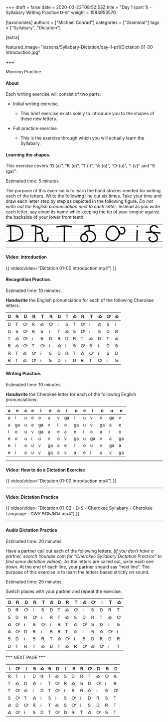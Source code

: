 +++
draft = false
date = 2020-03-23T08:52:53Z
title = "Day 1 (part 1) - Syllabary Writing Practice Ꭰ-Ꭶ"
weight = 1584953570

[taxonomies]
authors = ["Michael Conrad"]
categories = ["Grammar"]
tags = ["Syllabary", "Dictation"]

[extra]

featured_image="lessons/Syllabary-Dictation/day-1-pt1/Dictation 01-00 Introduction.jpg"

+++

Morning Practice

#### About

Each writing exercise will consist of two parts:

-   Initial writing exercise.

    -   This brief exercise exists solely to introduce you to the shapes
        of these new letters.

-   Full practice exercise.

    -   This is the exercise through which you will actually learn the
        Syllabary.

<!-- more -->

#### Learning the shapes.

This exercise covers “Ꭰ (a)”, “Ꭱ (e)”, “Ꭲ (i)”, “Ꭳ (o)”, “Ꭴ (u)”, “Ꭵ
(v)” and “Ꭶ (ga)”.

Estimated time: 5 minutes.

The purpose of this exercise is to learn the hand strokes needed for
writing each of the letters. Write the following line out six times.
Take your time and draw each letter step by step as depicted in the
following figure. *Do not write out the English pronunciation next to
each letter*. Instead as you write each letter, say aloud its name while
keeping the tip of your tongue against the backside of your lower front
teeth.

![image](handone%20-%20sample%2001.jpg)

---

#### Video: Introduction

{{ video(video="Dictation 01-00 Introduction.mp4") }}

#### Recognition Practice.

Estimated time: 10 minutes.

__Handwrite__ the English pronunciation for each of the following Cherokee
letters:

| Ꭰ | Ꭱ | Ꭰ | Ꭱ | Ꭲ | Ꭱ | Ꭰ | Ꭲ | Ꭳ | Ꭱ | Ꭲ | Ꭳ | Ꭴ | Ꭳ | 
|---|---|---|---|---|---|---|---|---|---|---|---|---|---| 
| Ꭰ | Ꭲ | Ꭴ | Ꭱ | Ꭳ | Ꭴ | Ꭵ | Ꭶ | Ꭲ | Ꭴ | Ꭵ | Ꭳ | Ꭶ | Ꭵ | 
| Ꭰ | Ꭶ | Ꭴ | Ꭱ | Ꭶ | Ꭵ | Ꭲ | Ꭳ | Ꭶ | Ꭴ | Ꭵ | Ꭶ | Ꭰ | Ꭱ | 
| Ꭲ | Ꭳ | Ꭴ | Ꭵ | Ꭶ | Ꭰ | Ꭱ | Ꭰ | Ꭱ | Ꭲ | Ꭳ | Ꭰ | Ꭲ | Ꭳ | 
| Ꭱ | Ꭳ | Ꭴ | Ꭲ | Ꭴ | Ꭵ | Ꭳ | Ꭵ | Ꭶ | Ꭴ | Ꭶ | Ꭵ | Ꭰ | Ꭶ | 
| Ꭱ | Ꭲ | Ꭳ | Ꭴ | Ꭵ | Ꭶ | Ꭰ | Ꭱ | Ꭲ | Ꭳ | Ꭴ | Ꭵ | Ꭶ | Ꭰ | 
| Ꭱ | Ꭲ | Ꭳ | Ꭴ | Ꭵ | Ꭶ | Ꭰ | Ꭵ | Ꭰ | Ꭱ | Ꭲ | Ꭴ | Ꭵ | Ꭶ | 


#### Writing Practice.

Estimated time: 10 minutes.

__Handwrite__ the Cherokee letter for each of the following English
pronunciations:

| a | e  | a | e | i  | e  | a | i  | o  | e | i  | o  | u  | o  | 
|---|----|---|---|----|----|---|----|----|---|----|----|----|----| 
| a | i  | u | e | o  | u  | v | ga | i  | u | v  | o  | ga | v  | 
| a | ga | u | e | ga | v  | i | o  | ga | u | v  | ga | a  | e  | 
| i | o  | u | v | ga | a  | e | a  | e  | i | o  | a  | i  | o  | 
| e | o  | u | i | u  | v  | o | v  | ga | u | ga | v  | a  | ga | 
| e | i  | o | u | v  | ga | a | e  | i  | o | u  | v  | ga | a  | 
| e | i  | o | u | v  | ga | a | v  | a  | e | i  | u  | v  | ga | 

---

#### Video: How to do a Dictation Exercise

{{ video(video="Dictation 01-00 Introduction.mp4") }}

---

#### Video: Dictation Practice

{{ video(video="Dictation 01-02 - Ꭰ-Ꭶ - Cherokee Syllabary - Cherokee Language - ᏣᎳᎩ ᎦᏬᏂᎯᏍᏗ.mp4") }}

---

#### Audio Dictation Practice

Estimated time: 20 minutes.

Have a partner call out each of the following letters. (*If you don’t
have a partner, search Youtube.com for “Cherokee Syllabary Dictation
Practice” to find some dictation videos*). As the letters are called
out, write each one down. At the end of each line, your partner should
say “next line”. The purpose of this exercise is to learn the letters
based strictly on sound.

Estimated time: 20 minutes.

Switch places with your partner and repeat the exercise.

| Ꭰ | Ꭱ | Ꭰ | Ꭱ | Ꭲ | Ꭳ | Ꭰ | Ꭱ | Ꭲ | Ꭳ | Ꭴ | Ꭵ | Ꭲ | Ꭳ | 
|---|---|---|---|---|---|---|---|---|---|---|---|---|---| 
| Ꭰ | Ꭱ | Ꭴ | Ꭵ | Ꭶ | Ꭰ | Ꭲ | Ꭳ | Ꭴ | Ꭵ | Ꭶ | Ꭰ | Ꭱ | Ꭲ | 
| Ꭶ | Ꭰ | Ꭱ | Ꭴ | Ꭵ | Ꭱ | Ꭲ | Ꭳ | Ꭶ | Ꭰ | Ꭱ | Ꭲ | Ꭳ | Ꭴ | 
| Ꭳ | Ꭴ | Ꭵ | Ꭶ | Ꭴ | Ꭵ | Ꭱ | Ꭲ | Ꭳ | Ꭴ | Ꭶ | Ꭰ | Ꭵ | Ꭶ | 
| Ꭳ | Ꭴ | Ꭰ | Ꭱ | Ꭵ | Ꭶ | Ꭱ | Ꭲ | Ꭳ | Ꭵ | Ꭶ | Ꭳ | Ꭴ | Ꭵ | 
| Ꭶ | Ꭰ | Ꭵ | Ꭶ | Ꭱ | Ꭲ | Ꭳ | Ꭴ | Ꭵ | Ꭶ | Ꭰ | Ꭱ | Ꭰ | Ꭱ | 
| Ꭰ | Ꭲ | Ꭱ | Ꭲ | Ꭳ | Ꭰ | Ꭲ | Ꭳ | Ꭱ | Ꭴ | Ꭳ | Ꭴ | Ꭵ | Ꭲ | 

*** NEXT PAGE ***

| Ꭵ | Ꭴ | Ꭵ | Ꭶ | Ꭳ | Ꭶ | Ꭰ | Ꭵ | Ꭶ | Ꭱ | Ꭴ | Ꭰ | Ꭶ | Ꭰ | 
|---|---|---|---|---|---|---|---|---|---|---|---|---|---| 
| Ꭱ | Ꭲ | Ꭵ | Ꭰ | Ꭱ | Ꭲ | Ꭳ | Ꭶ | Ꭰ | Ꭱ | Ꭲ | Ꭳ | Ꭴ | Ꭱ | 
| Ꭲ | Ꭳ | Ꭰ | Ꭳ | Ꭵ | Ꭲ | Ꭴ | Ꭱ | Ꭳ | Ꭶ | Ꭰ | Ꭴ | Ꭵ | Ꭱ | 
| Ꭲ | Ꭴ | Ꭳ | Ꭵ | Ꭰ | Ꭲ | Ꭴ | Ꭵ | Ꭶ | Ꭱ | Ꭳ | Ꭵ | Ꭶ | Ꭴ | 
| Ꭶ | Ꭴ | Ꭲ | Ꭳ | Ꭵ | Ꭶ | Ꭵ | Ꭶ | Ꭴ | Ꭵ | Ꭰ | Ꭱ | Ꭶ | Ꭲ | 
| Ꭳ | Ꭰ | Ꭴ | Ꭱ | Ꭵ | Ꭲ | Ꭳ | Ꭶ | Ꭴ | Ꭵ | Ꭶ | Ꭰ | Ꭱ | Ꭲ | 
| Ꭳ | Ꭴ | Ꭵ | Ꭶ | Ꭰ | Ꭲ | Ꭴ | Ꭰ | Ꭱ | Ꭲ | Ꭳ | Ꭴ | Ꭶ | Ꭲ | 
